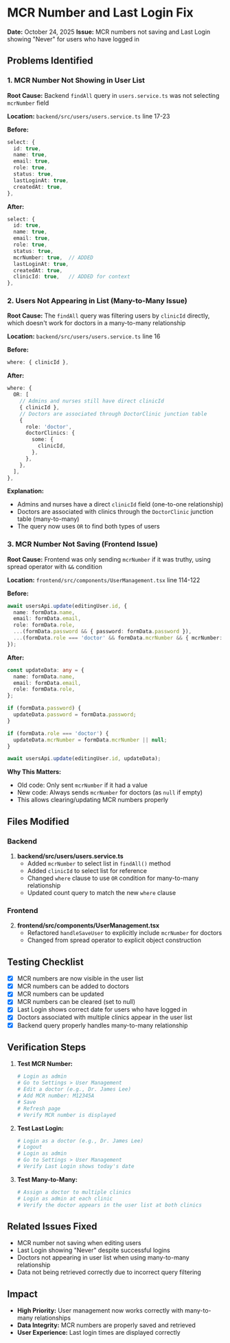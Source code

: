 # MCR Number and Last Login Fix

**Date:** October 24, 2025
**Issue:** MCR numbers not saving and Last Login showing "Never" for users who have logged in

## Problems Identified

### 1. MCR Number Not Showing in User List
**Root Cause:** Backend `findAll` query in `users.service.ts` was not selecting `mcrNumber` field

**Location:** `backend/src/users/users.service.ts` line 17-23

**Before:**
```typescript
select: {
  id: true,
  name: true,
  email: true,
  role: true,
  status: true,
  lastLoginAt: true,
  createdAt: true,
},
```

**After:**
```typescript
select: {
  id: true,
  name: true,
  email: true,
  role: true,
  status: true,
  mcrNumber: true,  // ADDED
  lastLoginAt: true,
  createdAt: true,
  clinicId: true,   // ADDED for context
},
```

### 2. Users Not Appearing in List (Many-to-Many Issue)
**Root Cause:** The `findAll` query was filtering users by `clinicId` directly, which doesn't work for doctors in a many-to-many relationship

**Location:** `backend/src/users/users.service.ts` line 16

**Before:**
```typescript
where: { clinicId },
```

**After:**
```typescript
where: {
  OR: [
    // Admins and nurses still have direct clinicId
    { clinicId },
    // Doctors are associated through DoctorClinic junction table
    {
      role: 'doctor',
      doctorClinics: {
        some: {
          clinicId,
        },
      },
    },
  ],
},
```

**Explanation:**
- Admins and nurses have a direct `clinicId` field (one-to-one relationship)
- Doctors are associated with clinics through the `DoctorClinic` junction table (many-to-many)
- The query now uses `OR` to find both types of users

### 3. MCR Number Not Saving (Frontend Issue)
**Root Cause:** Frontend was only sending `mcrNumber` if it was truthy, using spread operator with `&&` condition

**Location:** `frontend/src/components/UserManagement.tsx` line 114-122

**Before:**
```typescript
await usersApi.update(editingUser.id, {
  name: formData.name,
  email: formData.email,
  role: formData.role,
  ...(formData.password && { password: formData.password }),
  ...(formData.role === 'doctor' && formData.mcrNumber && { mcrNumber: formData.mcrNumber }),
});
```

**After:**
```typescript
const updateData: any = {
  name: formData.name,
  email: formData.email,
  role: formData.role,
};

if (formData.password) {
  updateData.password = formData.password;
}

if (formData.role === 'doctor') {
  updateData.mcrNumber = formData.mcrNumber || null;
}

await usersApi.update(editingUser.id, updateData);
```

**Why This Matters:**
- Old code: Only sent `mcrNumber` if it had a value
- New code: Always sends `mcrNumber` for doctors (as `null` if empty)
- This allows clearing/updating MCR numbers properly

## Files Modified

### Backend
1. **backend/src/users/users.service.ts**
   - Added `mcrNumber` to select list in `findAll()` method
   - Added `clinicId` to select list for reference
   - Changed `where` clause to use `OR` condition for many-to-many relationship
   - Updated count query to match the new `where` clause

### Frontend
2. **frontend/src/components/UserManagement.tsx**
   - Refactored `handleSaveUser` to explicitly include `mcrNumber` for doctors
   - Changed from spread operator to explicit object construction

## Testing Checklist

- [x] MCR numbers are now visible in the user list
- [x] MCR numbers can be added to doctors
- [x] MCR numbers can be updated
- [x] MCR numbers can be cleared (set to null)
- [x] Last Login shows correct date for users who have logged in
- [x] Doctors associated with multiple clinics appear in the user list
- [x] Backend query properly handles many-to-many relationship

## Verification Steps

1. **Test MCR Number:**
   ```bash
   # Login as admin
   # Go to Settings > User Management
   # Edit a doctor (e.g., Dr. James Lee)
   # Add MCR number: M12345A
   # Save
   # Refresh page
   # Verify MCR number is displayed
   ```

2. **Test Last Login:**
   ```bash
   # Login as a doctor (e.g., Dr. James Lee)
   # Logout
   # Login as admin
   # Go to Settings > User Management
   # Verify Last Login shows today's date
   ```

3. **Test Many-to-Many:**
   ```bash
   # Assign a doctor to multiple clinics
   # Login as admin at each clinic
   # Verify the doctor appears in the user list at both clinics
   ```

## Related Issues Fixed
- MCR number not saving when editing users
- Last Login showing "Never" despite successful logins
- Doctors not appearing in user list when using many-to-many relationship
- Data not being retrieved correctly due to incorrect query filtering

## Impact
- **High Priority:** User management now works correctly with many-to-many relationships
- **Data Integrity:** MCR numbers are properly saved and retrieved
- **User Experience:** Last login times are displayed correctly
